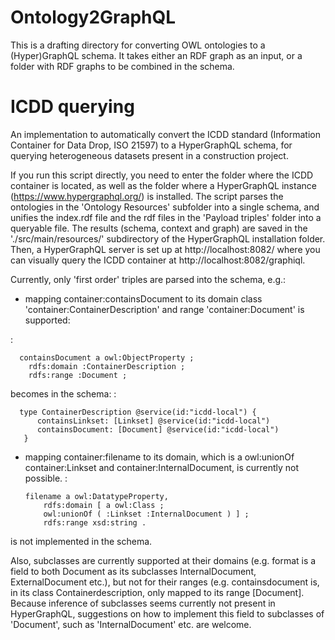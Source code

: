 # Ontology2GraphQL
This is a drafting directory for converting OWL ontologies to a (Hyper)GraphQL schema. It takes either an RDF graph as an input, or a folder with RDF graphs to be combined in the schema.

# ICDD querying
An implementation to automatically convert the ICDD standard (Information Container for Data Drop, ISO 21597) to a HyperGraphQL schema, for querying heterogeneous datasets present in a construction project.

If you run this script directly, you need to enter the folder where the ICDD container is located, as well as the folder where a HyperGraphQL instance (https://www.hypergraphql.org/) is installed. The script parses the ontologies in the 'Ontology Resources' subfolder into a single schema, and unifies the index.rdf file and the rdf files in the 'Payload triples' folder into a queryable file. The results (schema, context and graph) are saved in the './src/main/resources/' subdirectory of the HyperGraphQL installation folder. Then, a HyperGraphQL server is set up at http://localhost:8082/ where you can visually query the ICDD container at http://localhost:8082/graphiql. 

Currently, only 'first order' triples are parsed into the schema, e.g.:

  * mapping container:containsDocument to its domain class 'container:ContainerDescription' and range 'container:Document' is supported:
  
  :
  
	  containsDocument a owl:ObjectProperty ;
	    rdfs:domain :ContainerDescription ;
	    rdfs:range :Document ;
    
becomes in the schema:
  : 
  
	  type ContainerDescription @service(id:"icdd-local") {
		  containsLinkset: [Linkset] @service(id:"icdd-local")
		  containsDocument: [Document] @service(id:"icdd-local")
	   }
  
  * mapping container:filename to its domain, which is a owl:unionOf container:Linkset and container:InternalDocument, is currently not possible.
  :
  
	    filename a owl:DatatypeProperty,
		    rdfs:domain [ a owl:Class ;
		    owl:unionOf ( :Linkset :InternalDocument ) ] ;
		    rdfs:range xsd:string .
    
is not implemented in the schema.
    
Also, subclasses are currently supported at their domains (e.g. format is a field to both Document as its subclasses InternalDocument, ExternalDocument etc.), but not for their ranges (e.g. containsdocument is, in its class Containerdescription, only mapped to its range [Document]. Because inference of subclasses seems currently not present in HyperGraphQL, suggestions on how to implement this field to subclasses of 'Document', such as 'InternalDocument' etc. are welcome.
